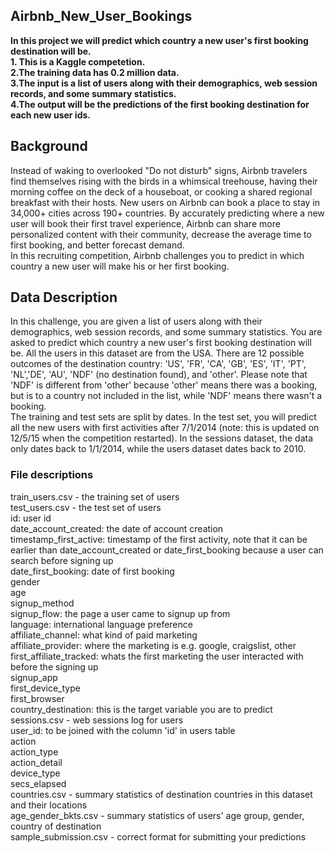 ## Airbnb_New_User_Bookings
**In this project we will predict which country a new user's first booking destination will be.**  
**1. This is a Kaggle competetion.  
2.The training data has 0.2 million data.  
3.The input is a list of users along with their demographics, web session records, and some summary statistics.  
4.The output will be the predictions of the first booking destination for each new user ids.**  

## Background  
Instead of waking to overlooked "Do not disturb" signs, Airbnb travelers find themselves rising with the birds in a whimsical treehouse, having their morning coffee on the deck of a houseboat, or cooking a shared regional breakfast with their hosts.
New users on Airbnb can book a place to stay in 34,000+ cities across 190+ countries. By accurately predicting where a new user will book their first travel experience, Airbnb can share more personalized content with their community, decrease the average time to first booking, and better forecast demand.  
In this recruiting competition, Airbnb challenges you to predict in which country a new user will make his or her first booking. 

## Data Description  
In this challenge, you are given a list of users along with their demographics, web session records, and some summary statistics. You are asked to predict which country a new user's first booking destination will be. All the users in this dataset are from the USA.
There are 12 possible outcomes of the destination country: 'US', 'FR', 'CA', 'GB', 'ES', 'IT', 'PT', 'NL','DE', 'AU', 'NDF' (no destination found), and 'other'. Please note that 'NDF' is different from 'other' because 'other' means there was a booking, but is to a country not included in the list, while 'NDF' means there wasn't a booking.  
The training and test sets are split by dates. In the test set, you will predict all the new users with first activities after 7/1/2014 (note: this is updated on 12/5/15 when the competition restarted). In the sessions dataset, the data only dates back to 1/1/2014, while the users dataset dates back to 2010.   

### File descriptions  
train_users.csv - the training set of users  
test_users.csv - the test set of users  
id: user id  
date_account_created: the date of account creation  
timestamp_first_active: timestamp of the first activity, note that it can be earlier than date_account_created or date_first_booking because a user can search before signing up  
date_first_booking: date of first booking  
gender  
age  
signup_method  
signup_flow: the page a user came to signup up from  
language: international language preference  
affiliate_channel: what kind of paid marketing  
affiliate_provider: where the marketing is e.g. google, craigslist, other  
first_affiliate_tracked: whats the first marketing the user interacted with before the signing up  
signup_app  
first_device_type  
first_browser  
country_destination: this is the target variable you are to predict  
sessions.csv - web sessions log for users  
user_id: to be joined with the column 'id' in users table  
action  
action_type  
action_detail  
device_type  
secs_elapsed  
countries.csv - summary statistics of destination countries in this dataset and their locations  
age_gender_bkts.csv - summary statistics of users' age group, gender, country of destination  
sample_submission.csv - correct format for submitting your predictions  
